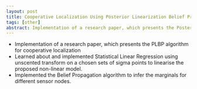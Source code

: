 ```yaml
---
layout: post
title: Cooperative Localization Using Posterior Linearization Belief Propagation
tags: [other]
abstract: Implementation of a research paper, which presents the Posterior Linearization Belief Propagation algorithm for cooperative localization in Sensor Networks
---
```

- Implementation of a research paper, which presents the PLBP algorithm for cooperative localization
- Learned about and implemented Statistical Linear Regression using unscented transform on a
chosen sets of sigma points to linearise the proposed non-linear model.
- Implemented the Belief Propagation algorithm to infer the marginals for different sensor nodes.
